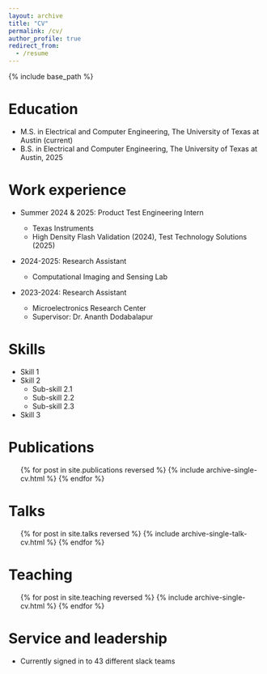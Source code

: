 ```yaml
---
layout: archive
title: "CV"
permalink: /cv/
author_profile: true
redirect_from:
  - /resume
---
```


{% include base_path %}

Education
======
* M.S. in Electrical and Computer Engineering, The University of Texas at Austin (current)
* B.S. in Electrical and Computer Engineering, The University of Texas at Austin, 2025

Work experience
======
* Summer 2024 & 2025: Product Test Engineering Intern
  * Texas Instruments
  * High Density Flash Validation (2024), Test Technology Solutions (2025)

* 2024-2025: Research Assistant
  * Computational Imaging and Sensing Lab

* 2023-2024: Research Assistant
  * Microelectronics Research Center
  * Supervisor: Dr. Ananth Dodabalapur
  
Skills
======
* Skill 1
* Skill 2
  * Sub-skill 2.1
  * Sub-skill 2.2
  * Sub-skill 2.3
* Skill 3

Publications
======
  <ul>{% for post in site.publications reversed %}
    {% include archive-single-cv.html %}
  {% endfor %}</ul>
  
Talks
======
  <ul>{% for post in site.talks reversed %}
    {% include archive-single-talk-cv.html  %}
  {% endfor %}</ul>
  
Teaching
======
  <ul>{% for post in site.teaching reversed %}
    {% include archive-single-cv.html %}
  {% endfor %}</ul>
  
Service and leadership
======
* Currently signed in to 43 different slack teams
